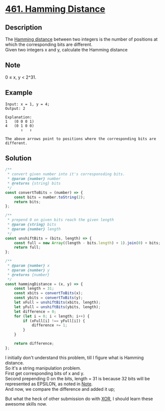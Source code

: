# [461. Hamming Distance](https://leetcode.com/problems/hamming-distance/description/)

## Description
The [Hamming distance](https://en.wikipedia.org/wiki/Hamming_distance) between two integers is the number of positions at which the corresponding bits are different.  
Given two integers x and y, calculate the Hamming distance

## Note
0 ≤ x, y < 2^31.

## Example
```
Input: x = 1, y = 4;
Output: 2

Explanation:
1   (0 0 0 1)
4   (0 1 0 0)
       ↑   ↑

The above arrows point to positions where the corresponding bits are different.
```


## Solution
```javascript
/**
 * convert given number into it's corresponsding bits.
 * @param {number} number
 * @returns {string} bits
 */
const convertToBits = (number) => {
	const bits = number.toString(2);
	return bits;
};

/**
 * prepend 0 on given bits reach the given length
 * @param {string} bits
 * @param {number} length
 */
const unshiftBits = (bits, length) => {
	const full = new Array((length - bits.length) + 1).join(0) + bits;
	return full;
};

/**
 * @param {number} x
 * @param {number} y
 * @returns {number}
 */
const hammingDistance = (x, y) => {
	const length = 31;
	const xbits = convertToBits(x);
	const ybits = convertToBits(y);
	let xFull = unshiftBits(xbits, length);
	let yFull = unshiftBits(ybits, length);
	let difference = 0;
	for (let i = 0; i < length; i++) {
		if (xFull[i] !== yFull[i]) {
			difference += 1;
		}
	}

	return difference;
};
```

I initially don't understand this problem, till I figure what is Hamming distance.  
So it's a string manipulation problem.  
First get corresponding bits of x and y.  
Second prepending 0 on the bits, length = 31 is because 32 bits will be represented as EPSILON, as noted in [Note](#note).  
And now, we compare the difference and added it up;

But what the heck of other submission do with [XOR](https://leetcode.com/problems/hamming-distance/discuss/94698/Java-1-Line-Solution-:D), I should learn these awesome skills now.